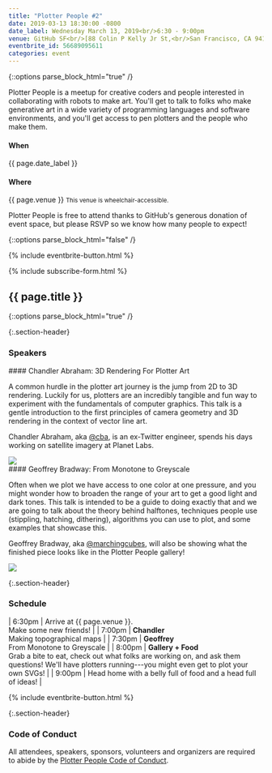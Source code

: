 ```yaml
---
title: "Plotter People #2"
date: 2019-03-13 18:30:00 -0800
date_label: Wednesday March 13, 2019<br/>6:30 - 9:00pm
venue: GitHub SF<br/>[88 Colin P Kelly Jr St,<br/>San Francisco, CA 94107](https://goo.gl/maps/fY73YaqfztR2)
eventbrite_id: 56689095611
categories: event
---
```


{::options parse_block_html="true" /}

Plotter People is a meetup for creative coders and people interested in
collaborating with robots to make art. You'll get to talk to folks who make
generative art in a wide variety of programming languages and software
environments, and you'll get access to pen plotters and the people who make
them.

<div class="when-and-where">
<div class="when">
<h4>When</h4>
{{ page.date_label }}
</div>
<div class="where">
<h4>Where</h4>
{{ page.venue }}
<small>This venue is wheelchair-accessible.</small>
</div>
</div>

Plotter People is free to attend thanks to GitHub's generous donation of event
space, but please RSVP so we know how many people to expect!

{::options parse_block_html="false" /}

{% include eventbrite-button.html %}

{% include subscribe-form.html %}

<div class="squiggly">
	<h2>{{ page.title }}</h2>
</div>

{::options parse_block_html="true" /}

{:.section-header}
### Speakers

<div class="speaker">
<div class="speaker-description">
#### Chandler Abraham: 3D Rendering For Plotter Art

A common hurdle in the plotter art journey is the jump from 2D to 3D rendering. Luckily for us, plotters are an incredibly tangible and fun way to experiment with the fundamentals of computer graphics. This talk is a gentle introduction to the first principles of camera geometry and 3D rendering in the context of vector line art.

Chandler Abraham, aka [@cba](https://twitter.com/cba), is an ex-Twitter engineer, spends his days working on satellite imagery at Planet Labs.

</div>
<img src="{{ site.baseurl }}/assets/img/chandler.jpg" class="speaker-image" />
</div>


<div class="speaker">
<div class="speaker-description">
#### Geoffrey Bradway: From Monotone to Greyscale

Often when we plot we have access to one color at one pressure, and you might wonder how to broaden the range of your art to get a good light and dark tones. This talk is intended to be a guide to doing exactly that and we are going to talk about the theory behind halftones, techniques people use (stippling, hatching, dithering), algorithms you can use to plot, and some examples that showcase this.

Geoffrey Bradway, aka [@marchingcubes](https://instagram.com/marchingcubes), will also be showing what the finished piece looks like in the Plotter People gallery!

</div>
<img src="{{ site.baseurl }}/assets/img/geoffrey.jpg" class="speaker-image" />
</div>

{:.section-header}
### Schedule

| 6:30pm | Arrive at {{ page.venue }}.<br/>Make some new friends! |
| 7:00pm | **Chandler**<br/>Making topographical maps |
| 7:30pm | **Geoffrey**<br/>From Monotone to Greyscale |
| 8:00pm | **Gallery + Food**<br/>Grab a bite to eat, check out what folks are working on, and ask them questions! We'll have plotters running---you might even get to plot your own SVGs! |
| 9:00pm | Head home with a belly full of food and a head full of ideas! |

{% include eventbrite-button.html %}

{:.section-header}
### Code of Conduct

All attendees, speakers, sponsors, volunteers and organizers are required to
abide by the [Plotter People Code of Conduct][coc].

[coc]: /conduct.html

<script src="https://www.eventbrite.com/static/widgets/eb_widgets.js"></script>
<script type="text/javascript">
(window.rsvpIds || []).forEach(function (id) {
	window.EBWidgets.createWidget({
		widgetType: 'checkout',
		eventId: '{{ page.eventbrite_id }}',
		modal: true,
		modalTriggerElementId: id,
		onOrderComplete: function() {},
	})
})
</script>
